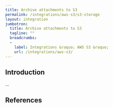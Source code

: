 ```yaml
---
title: Archive attachments to S3
permalink: /integrations/aws-s3/s3-storage
layout: integration
jumbotron:
  title: Archive attachments to S3
  tagline: ""
  breadcrumbs:
  -
    label: Integrations &raquo; AWS S3 &raquo;
    url: /integrations/aws-s3/
---
```


## Introduction

...

## References

[^]: <>
